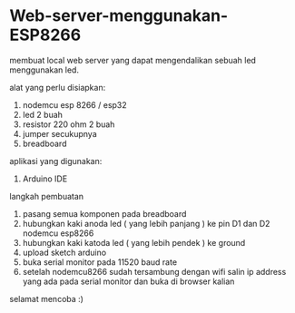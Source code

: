 # Web-server-menggunakan-ESP8266

membuat local web server yang dapat mengendalikan sebuah led menggunakan led. 

alat yang perlu disiapkan:
1. nodemcu esp 8266 / esp32
2. led 2 buah
3. resistor 220 ohm 2 buah
4. jumper secukupnya
5. breadboard

aplikasi yang digunakan:
1. Arduino IDE

langkah pembuatan
1. pasang semua komponen pada breadboard
2. hubungkan kaki anoda led ( yang lebih panjang ) ke pin D1 dan D2 nodemcu esp8266
3. hubungkan kaki katoda led ( yang lebih pendek ) ke ground
4. upload sketch arduino
5. buka serial monitor pada 11520 baud rate
6. setelah nodemcu8266 sudah tersambung dengan wifi salin ip address yang ada pada serial monitor dan buka di browser kalian

selamat mencoba :)
